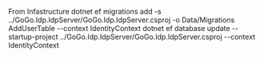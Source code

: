  From Infastructure
dotnet ef migrations add -s ../GoGo.Idp.IdpServer/GoGo.Idp.IdpServer.csproj -o Data/Migrations AddUserTable --context IdentityContext
dotnet ef database update --startup-project ../GoGo.Idp.IdpServer/GoGo.Idp.IdpServer.csproj --context IdentityContext